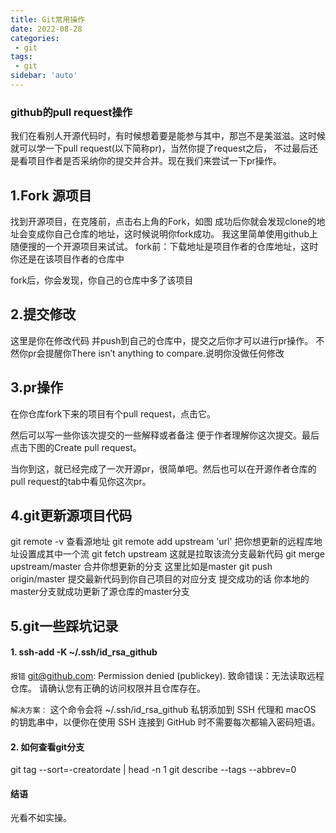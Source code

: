 ```yaml
---
title: Git常用操作
date: 2022-08-28
categories:
 - git
tags:
 - git
sidebar: 'auto'
---
```


### github的pull request操作
我们在看别人开源代码时，有时候想着要是能参与其中，那岂不是美滋滋。这时候就可以学一下pull request(以下简称pr)，当然你提了request之后， 不过最后还是看项目作者是否采纳你的提交并合并。现在我们来尝试一下pr操作。

## 1.Fork 源项目
找到开源项目，在克隆前，点击右上角的Fork，如图
成功后你就会发现clone的地址会变成你自己仓库的地址，这时候说明你fork成功。
我这里简单使用github上随便搜的一个开源项目来试试。
fork前：下载地址是项目作者的仓库地址，这时你还是在该项目作者的仓库中

fork后，你会发现，你自己的仓库中多了该项目

## 2.提交修改
这里是你在修改代码 并push到自己的仓库中，提交之后你才可以进行pr操作。
不然你pr会提醒你There isn’t anything to compare.说明你没做任何修改


## 3.pr操作
在你仓库fork下来的项目有个pull request，点击它。

然后可以写一些你该次提交的一些解释或者备注 便于作者理解你这次提交。最后点击下图的Create pull request。


当你到这，就已经完成了一次开源pr，很简单吧。然后也可以在开源作者仓库的pull request的tab中看见你这次pr。


## 4.git更新源项目代码
git remote -v 查看源地址
git remote add upstream 'url' 把你想更新的远程库地址设置成其中一个流
git fetch upstream 这就是拉取该流分支最新代码
git merge upstream/master 合并你想更新的分支 这里比如是master
git push origin/master 提交最新代码到你自己项目的对应分支
提交成功的话 你本地的master分支就成功更新了源仓库的master分支

## 5.git一些踩坑记录
#### 1. ssh-add -K ~/.ssh/id_rsa_github
`报错`
git@github.com: Permission denied (publickey).
致命错误：无法读取远程仓库。
请确认您有正确的访问权限并且仓库存在。

`解决方案：`
这个命令会将 ~/.ssh/id_rsa_github 私钥添加到 SSH 代理和 macOS 的钥匙串中，以便你在使用 SSH 连接到 GitHub 时不需要每次都输入密码短语。

#### 2. 如何查看git分支
git tag --sort=-creatordate | head -n 1
git describe --tags --abbrev=0

#### 结语

光看不如实操。
